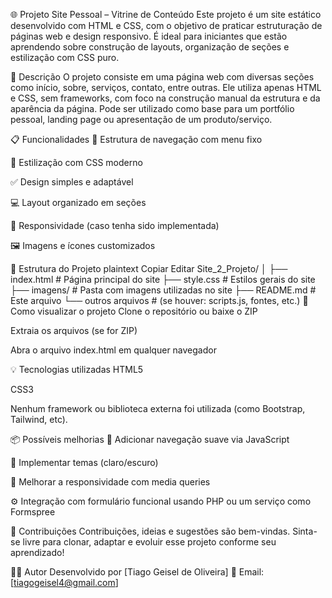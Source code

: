 🌐 Projeto Site Pessoal – Vitrine de Conteúdo
Este projeto é um site estático desenvolvido com HTML e CSS, com o objetivo de praticar estruturação de páginas web e design responsivo. É ideal para iniciantes que estão aprendendo sobre construção de layouts, organização de seções e estilização com CSS puro.

🧾 Descrição
O projeto consiste em uma página web com diversas seções como início, sobre, serviços, contato, entre outras. Ele utiliza apenas HTML e CSS, sem frameworks, com foco na construção manual da estrutura e da aparência da página. Pode ser utilizado como base para um portfólio pessoal, landing page ou apresentação de um produto/serviço.

📋 Funcionalidades
📄 Estrutura de navegação com menu fixo

🎨 Estilização com CSS moderno

✅ Design simples e adaptável

💻 Layout organizado em seções

📱 Responsividade (caso tenha sido implementada)

🖼️ Imagens e ícones customizados

📁 Estrutura do Projeto
plaintext
Copiar
Editar
Site_2_Projeto/
│
├── index.html           # Página principal do site
├── style.css            # Estilos gerais do site
├── imagens/             # Pasta com imagens utilizadas no site
├── README.md            # Este arquivo
└── outros arquivos      # (se houver: scripts.js, fontes, etc.)
🚀 Como visualizar o projeto
Clone o repositório ou baixe o ZIP

Extraia os arquivos (se for ZIP)

Abra o arquivo index.html em qualquer navegador

💡 Tecnologias utilizadas
HTML5

CSS3

Nenhum framework ou biblioteca externa foi utilizada (como Bootstrap, Tailwind, etc).

📦 Possíveis melhorias
🧭 Adicionar navegação suave via JavaScript

🌈 Implementar temas (claro/escuro)

📱 Melhorar a responsividade com media queries

⚙️ Integração com formulário funcional usando PHP ou um serviço como Formspree

🤝 Contribuições
Contribuições, ideias e sugestões são bem-vindas. Sinta-se livre para clonar, adaptar e evoluir esse projeto conforme seu aprendizado!

👨‍💻 Autor
Desenvolvido por [Tiago Geisel de Oliveira]
📧 Email: [tiagogeisel4@gmail.com]

